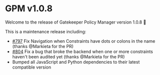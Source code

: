 # GPM v1.0.8

Welcome to the release of Gatekeeper Policy Manager version 1.0.8 🎉

This is a maintenance release including:

- [#797](https://github.com/sighupio/gatekeeper-policy-manager/pull/797) Fix Navigation when Constraints have dots or colons in the name (thanks @Markieta for the PR)
- [#804](https://github.com/sighupio/gatekeeper-policy-manager/pull/804) Fix a bug that broke the backend when one or more constraints haven't been audited yet (thanks @Markieta for the PR)
- Bumped all JavaScript and Python dependencies to their latest compatible version

